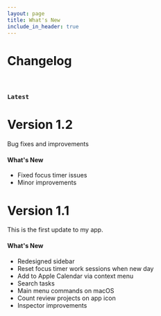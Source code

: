 ```yaml
---
layout: page
title: What's New
include_in_header: true
---
```


# Changelog

<br>

### `Latest`

# **Version 1.2**
Bug fixes and improvements

#### What's New
- Fixed focus timer issues
- Minor improvements

# **Version 1.1**
This is the first update to my app. 

#### What's New
- Redesigned sidebar
- Reset focus timer work sessions when new day
- Add to Apple Calendar via context menu
- Search tasks
- Main menu commands on macOS
- Count review projects on app icon
- Inspector improvements
